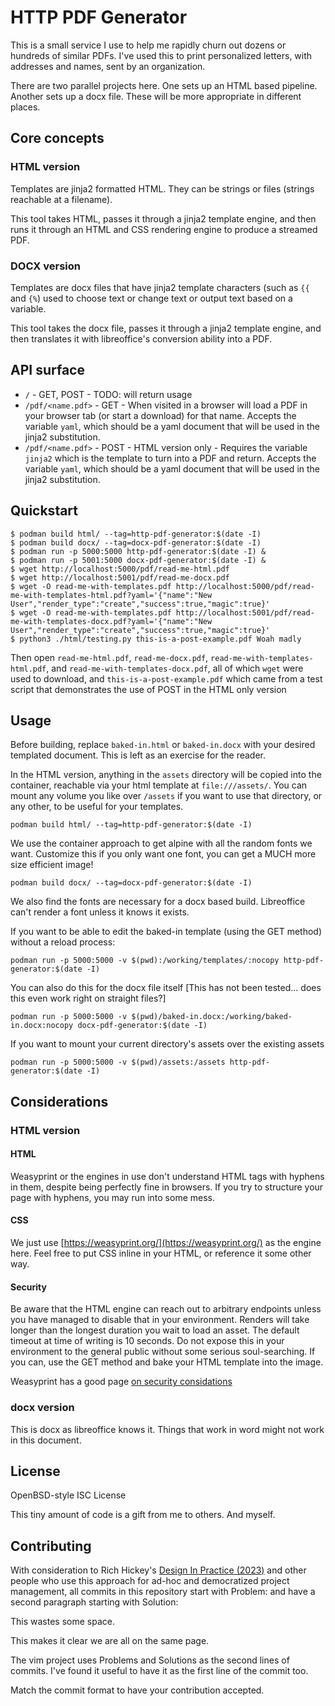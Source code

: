 # HTTP PDF Generator

This is a small service I use to help me rapidly churn out dozens or hundreds
of similar PDFs. I've used this to print personalized letters, with addresses
and names, sent by an organization.

There are two parallel projects here. One sets up an HTML based pipeline.
Another sets up a docx file. These will be more appropriate in different
places.

## Core concepts

### HTML version

Templates are jinja2 formatted HTML. They can be strings or files (strings
reachable at a filename).

This tool takes HTML, passes it through a jinja2 template engine, and then
runs it through an HTML and CSS rendering engine to produce a streamed PDF.

### DOCX version

Templates are docx files that have jinja2 template characters (such as `{{` and
`{%`) used to choose text or change text or output text based on a variable.

This tool takes the docx file, passes it through a jinja2 template engine,
and then translates it with libreoffice's conversion ability into a PDF.

## API surface

- `/` - GET, POST - TODO: will return usage
- `/pdf/<name.pdf>` - GET - When visited in a browser will load a PDF in your
  browser tab (or start a download) for that name. Accepts the variable `yaml`,
  which should be a yaml document that will be used in the jinja2 substitution.
- `/pdf/<name.pdf>` - POST - HTML version only - Requires the variable
  `jinja2` which is the template to turn into a PDF and return. Accepts the
  variable `yaml`, which should be a yaml document that will be used in the
  jinja2 substitution.

## Quickstart

```
$ podman build html/ --tag=http-pdf-generator:$(date -I)
$ podman build docx/ --tag=docx-pdf-generator:$(date -I)
$ podman run -p 5000:5000 http-pdf-generator:$(date -I) &
$ podman run -p 5001:5000 docx-pdf-generator:$(date -I) &
$ wget http://localhost:5000/pdf/read-me-html.pdf
$ wget http://localhost:5001/pdf/read-me-docx.pdf
$ wget -O read-me-with-templates.pdf http://localhost:5000/pdf/read-me-with-templates-html.pdf?yaml='{"name":"New User","render_type":"create","success":true,"magic":true}'
$ wget -O read-me-with-templates.pdf http://localhost:5001/pdf/read-me-with-templates-docx.pdf?yaml='{"name":"New User","render_type":"create","success":true,"magic":true}'
$ python3 ./html/testing.py this-is-a-post-example.pdf Woah madly
```

Then open `read-me-html.pdf`, `read-me-docx.pdf`,
`read-me-with-templates-html.pdf`, and `read-me-with-templates-docx.pdf`,
all of which `wget` were used to download, and `this-is-a-post-example.pdf`
which came from a test script that demonstrates the use of POST in the HTML
only version

## Usage

Before building, replace `baked-in.html` or `baked-in.docx` with your desired
templated document. This is left as an exercise for the reader.

In the HTML version,
anything in the `assets` directory will be copied into the container,
reachable via your html template at `file:///assets/`. You can mount any
volume you like over `/assets` if you want to use that directory, or any
other, to be useful for your templates.

```
podman build html/ --tag=http-pdf-generator:$(date -I)
```

We use the container approach to get alpine with all the random fonts we
want. Customize this if you only want one font, you can get a MUCH more size
efficient image!

```
podman build docx/ --tag=docx-pdf-generator:$(date -I)
```

We also find the fonts are necessary for a docx based build. Libreoffice
can't render a font unless it knows it exists.

If you want to be able to edit the baked-in template (using the GET method) without a reload process:

```
podman run -p 5000:5000 -v $(pwd):/working/templates/:nocopy http-pdf-generator:$(date -I)
```

You can also do this for the docx file itself [This has not been tested... does
this even work right on straight files?]

```
podman run -p 5000:5000 -v $(pwd)/baked-in.docx:/working/baked-in.docx:nocopy docx-pdf-generator:$(date -I)
```

If you want to mount your current directory's assets over the existing assets

```
podman run -p 5000:5000 -v $(pwd)/assets:/assets http-pdf-generator:$(date -I)
```

## Considerations

### HTML version

#### HTML

Weasyprint or the engines in use don't understand HTML tags with hyphens in
them, despite being perfectly fine in browsers. If you try to structure your
page with hyphens, you may run into some mess.

#### CSS

We just use [https://weasyprint.org/](https://weasyprint.org/) as the engine
here. Feel free to put CSS inline in your HTML, or reference it some other way.

#### Security

Be aware that the HTML engine can reach out to arbitrary endpoints unless you
have managed to disable that in your environment. Renders will take longer
than the longest duration you wait to load an asset. The default timeout at
time of writing is 10 seconds.  Do not expose this in your environment to
the general public without some serious soul-searching. If you can, use the
GET method and bake your HTML template into the image.

Weasyprint has a good page [on security
considations](https://doc.courtbouillon.org/weasyprint/stable/first_steps.html#security)

### docx version

This is docx as libreoffice knows it. Things that work in word might not
work in this document.

## License

OpenBSD-style ISC License

This tiny amount of code is a gift from me to others. And myself.

## Contributing

With consideration to Rich Hickey's [Design In Practice
(2023)](https://www.youtube.com/watch?v=c5QF2HjHLSE) and other people who
use this approach for ad-hoc and democratized project management, all commits
in this repository start with Problem: and have a second paragraph starting
with Solution:

This wastes some space.

This makes it clear we are all on the same page.

The vim project uses Problems and Solutions as the second lines of
commits. I've found it useful to have it as the first line of the commit too.

Match the commit format to have your contribution accepted.
